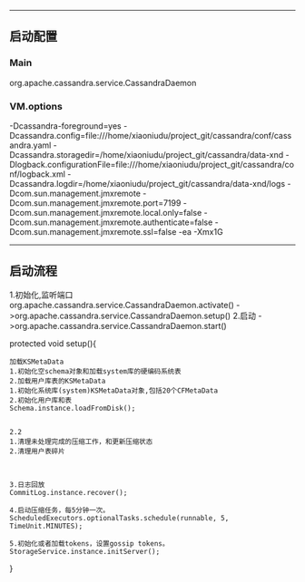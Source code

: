 
---

## 启动配置

### Main

org.apache.cassandra.service.CassandraDaemon

### VM.options

-Dcassandra-foreground=yes
-Dcassandra.config=file:///home/xiaoniudu/project_git/cassandra/conf/cassandra.yaml
-Dcassandra.storagedir=/home/xiaoniudu/project_git/cassandra/data-xnd
-Dlogback.configurationFile=file:///home/xiaoniudu/project_git/cassandra/conf/logback.xml
-Dcassandra.logdir=/home/xiaoniudu/project_git/cassandra/data-xnd/logs
-Dcom.sun.management.jmxremote
-Dcom.sun.management.jmxremote.port=7199
-Dcom.sun.management.jmxremote.local.only=false
-Dcom.sun.management.jmxremote.authenticate=false
-Dcom.sun.management.jmxremote.ssl=false
-ea
-Xmx1G


---

## 启动流程

1.初始化,监听端口
org.apache.cassandra.service.CassandraDaemon.activate()
    ->org.apache.cassandra.service.CassandraDaemon.setup()
2.启动
    ->org.apache.cassandra.service.CassandraDaemon.start()


protected void setup(){

    加载KSMetaData
    1.初始化空schema对象和加载system库的硬编码系统表
    2.加载用户库表的KSMetaData
    1.初始化系统库(system)KSMetaData对象,包括20个CFMetaData
    2.初始化用户库和表
    Schema.instance.loadFromDisk();


    2.2
    1.清理未处理完成的压缩工作，和更新压缩状态
    2.清理用户表碎片



    3.日志回放
    CommitLog.instance.recover();

    4.启动压缩任务，每5分钟一次。
    ScheduledExecutors.optionalTasks.schedule(runnable, 5, TimeUnit.MINUTES);

    5.初始化或者加载tokens，设置gossip tokens。
    StorageService.instance.initServer();
}
